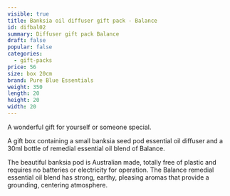 ```yaml
---
visible: true
title: Banksia oil diffuser gift pack - Balance
id: difbal02
summary: Diffuser gift pack Balance
draft: false
popular: false
categories:
  - gift-packs
price: 56
size: box 20cm
brand: Pure Blue Essentials
weight: 350
length: 20
height: 20
width: 20
---
```

A﻿ wonderful gift for yourself or someone special.

A﻿ gift box ﻿containing a small banksia seed pod essential oil diffuser and a 30ml bottle of remedial essential oil blend of Balance.

T﻿he beautiful banksia pod is Australian made, totally free of plastic and requires no batteries or electricity for operation.  The Balance remedial essential oil blend has strong, earthy, pleasing aromas that provide a grounding, centering atmosphere.